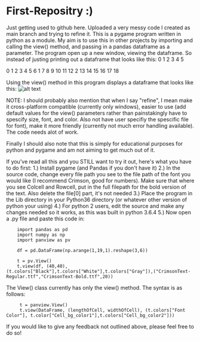# First-Repositry :)
Just getting used to github here. Uploaded a very messy code I created as main branch and trying to refine it. This is a pygame program written in python as a module. My aim is to use this in other projects by importing and calling the view() method, and passing in a pandas dataframe as a parameter. The program open up a new window, viewing the dataframe. So instead of justing printing out a dataframe that looks like this:
     0   1   2   3   4   5
    
0    1   2   3   4   5   6
1    7   8   9   10  11  12
2    13  14  15  16  17  18

Using the view() method in this program displays a dataframe that looks like this:
![alt text](https://i.imgur.com/5VzvCxy.png)

NOTE: I should probably also mention that when I say "refine", I mean make it cross-platform compatible (currently only windows),  easier to use (add default values for the view() parameters rather than painstakingly have to spescify size, font, and color. Also not have user specifiy the spescific file for font), make it more friendly (currently not much error handling available). The code needs alot of work.

Finally I should also note that this is simply for educational purposes for python and pygame and am not aiming to get much out of it.

If you've read all this and you STILL want to try it out, here's what you have to do first:
    1.) Install pygame (and Pandas if you don't have it)
    2.) In the source code, change every file path you see to the file path of the font you would like (I recommend Crimson, good for numbers). Make sure that where you see Colcell and Rowcell, put in the full filepath for the bold version of the text. Also delete the file[0] part, it's not needed
    3.) Place the program in the Lib directory in your Python36 directory (or whatever other version of python your using)
    4.) For python 2 users, edit the source and make any changes needed so it works, as this was built in python 3.6.4
    5.) Now open a .py file and paste this code in:
    
        import pandas as pd
        import numpy as np
        import panview as pv

        df = pd.DataFrame(np.arange(1,19,1).reshape(3,6))

        t = pv.View()
        t.view(df, (40,40), (t.colors["Black"],t.colors["White"],t.colors["Gray"]),("CrimsonText-Regular.ttf","CrimsonText-Bold.ttf",20))
    
    
The View() class currently has only the view() method. The syntax is as follows:
         
         t = panview.View()
         t.view(DataFrame, (lengthOfCell, widthOfCell), (t.colors["Font Color"], t.color["Cell_bg_color1"],t.colors["Cell_bg_color2"]))
         
    
If you would like to give any feedback not outlined above, please feel free to do so!
